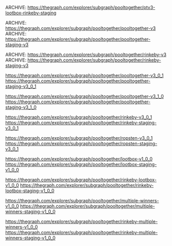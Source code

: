ARCHIVE: https://thegraph.com/explorer/subgraph/pooltogether/ptv3-lootbox-rinkeby-staging

ARCHIVE: https://thegraph.com/explorer/subgraph/pooltogether/pooltogether-v3
ARCHIVE: https://thegraph.com/explorer/subgraph/pooltogether/pooltogether-staging-v3

ARCHIVE: https://thegraph.com/explorer/subgraph/pooltogether/rinkeby-v3
ARCHIVE: https://thegraph.com/explorer/subgraph/pooltogether/rinkeby-staging-v3

https://thegraph.com/explorer/subgraph/pooltogether/pooltogether-v3_0_1
https://thegraph.com/explorer/subgraph/pooltogether/pooltogether-staging-v3_0_1

https://thegraph.com/explorer/subgraph/pooltogether/pooltogether-v3_1_0
https://thegraph.com/explorer/subgraph/pooltogether/pooltogether-staging-v3_1_0

https://thegraph.com/explorer/subgraph/pooltogether/rinkeby-v3_0_1
https://thegraph.com/explorer/subgraph/pooltogether/rinkeby-staging-v3_0_1

https://thegraph.com/explorer/subgraph/pooltogether/ropsten-v3_0_1
https://thegraph.com/explorer/subgraph/pooltogether/ropsten-staging-v3_0_1


https://thegraph.com/explorer/subgraph/pooltogether/lootbox-v1_0_0
https://thegraph.com/explorer/subgraph/pooltogether/lootbox-staging-v1_0_0

https://thegraph.com/explorer/subgraph/pooltogether/rinkeby-lootbox-v1_0_0
https://thegraph.com/explorer/subgraph/pooltogether/rinkeby-lootbox-staging-v1_0_0


https://thegraph.com/explorer/subgraph/pooltogether/multiple-winners-v1_0_0
https://thegraph.com/explorer/subgraph/pooltogether/multiple-winners-staging-v1_0_0

https://thegraph.com/explorer/subgraph/pooltogether/rinkeby-multiple-winners-v1_0_0
https://thegraph.com/explorer/subgraph/pooltogether/rinkeby-multiple-winners-staging-v1_0_0